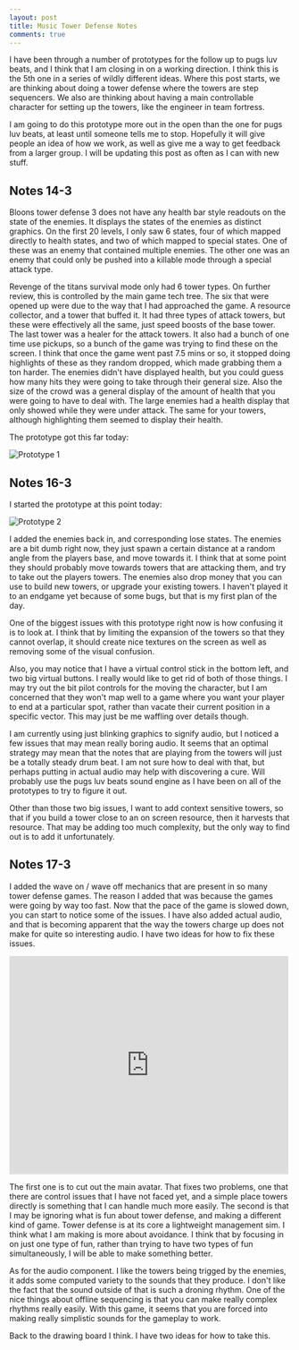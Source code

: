 ```yaml
---
layout: post
title: Music Tower Defense Notes
comments: true
---
```


I have been through a number of prototypes for the follow up to pugs luv beats, and I think that I am closing in on a working direction. I think this is the 5th one in a series of wildly different ideas. Where this post starts, we are thinking about doing a tower defense where the towers are step sequencers. We also are thinking about having a main controllable character for setting up the towers, like the engineer in team fortress.

I am going to do this prototype more out in the open than the one for pugs luv beats, at least until someone tells me to stop. Hopefully it will give people an idea of how we work, as well as give me a way to get feedback from a larger group. I will be updating this post as often as I can with new stuff.

## Notes 14-3

Bloons tower defense 3 does not have any health bar style readouts on the state of the enemies. It displays the states of the enemies as distinct graphics. On the first 20 levels, I only saw 6 states, four of which mapped directly to health states, and two of which mapped to special states. One of these was an enemy that contained multiple enemies. The other one was an enemy that could only be pushed into a killable mode through a special attack type.

Revenge of the titans survival mode only had 6 tower types. On further review, this is controlled by the main game tech tree. The six that were opened up were due to the way that I had approached the game. A resource collector, and a tower that buffed it. It had three types of attack towers, but these were effectively all the same, just speed boosts of the base tower. The last tower was a healer for the attack towers. It also had a bunch of one time use pickups, so a bunch of the game was trying to find these on the screen. I think that once the game went past 7.5 mins or so, it stopped doing highlights of these as they random dropped, which made grabbing them a ton harder. The enemies didn't have displayed health, but you could guess how many hits they were going to take through their general size. Also the size of the crowd was a general display of the amount of health that you were going to have to deal with. The large enemies had a health display that only showed while they were under attack. The same for your towers, although highlighting them seemed to display their health.

The prototype got this far today:

![Prototype 1](http://yfrog.com/g0votbp:iphone)

## Notes 16-3

I started the prototype at this point today:

![Prototype 2](http://yfrog.com/klj3ilp:iphone)

I added the enemies back in, and corresponding lose states. The enemies are a bit dumb right now, they just spawn a certain distance at a random angle from the players base, and move towards it. I think that at some point they should probably move towards towers that are attacking them, and try to take out the players towers. The enemies also drop money that you can use to build new towers, or upgrade your existing towers. I haven't played it to an endgame yet because of some bugs, but that is my first plan of the day.

One of the biggest issues with this prototype right now is how confusing it is to look at. I think that by limiting the expansion of the towers so that they cannot overlap, it should create nice textures on the screen as well as removing some of the visual confusion.

Also, you may notice that I have a virtual control stick in the bottom left, and two big virtual buttons. I really would like to get rid of both of those things. I may try out the bit pilot controls for the moving the character, but I am concerned that they won't map well to a game where you want your player to end at a particular spot, rather than vacate their current position in a specific vector. This may just be me waffling over details though.

I am currently using just blinking graphics to signify audio, but I noticed a few issues that may mean really boring audio. It seems that an optimal strategy may mean that the notes that are playing from the towers will just be a totally steady drum beat. I am not sure how to deal with that, but perhaps putting in actual audio may help with discovering a cure. Will probably use the pugs luv beats sound engine as I have been on all of the prototypes to try to figure it out.

Other than those two big issues, I want to add context sensitive towers, so that if you build a tower close to an on screen resource, then it harvests that resource. That may be adding too much complexity, but the only way to find out is to add it unfortunately.

## Notes 17-3

I added the wave on / wave off mechanics that are present in so many tower defense games. The reason I added that was because the games were going by way too fast. Now that the pace of the game is slowed down, you can start to notice some of the issues. I have also added actual audio, and that is becoming apparent that the way the towers charge up does not make for quite so interesting audio. I have two ideas for how to fix these issues.

<iframe width="500" height="390" src="http://www.youtube.com/embed/mhF2oGRlb2Y" frameborder="0" allowfullscreen></iframe>

The first one is to cut out the main avatar. That fixes two problems, one that there are control issues that I have not faced yet, and a simple place towers directly is something that I can handle much more easily. The second is that I may be ignoring what is fun about tower defense, and making a different kind of game. Tower defense is at its core a lightweight management sim. I think what I am making is more about avoidance. I think that by focusing in on just one type of fun, rather than trying to have two types of fun simultaneously, I will be able to make something better.

As for the audio component. I like the towers being trigged by the enemies, it adds some computed variety to the sounds that they produce. I don't like the fact that the sound outside of that is such a droning rhythm. One of the nice things about offline sequencing is that you can make really complex rhythms really easily. With this game, it seems that you are forced into making really simplistic sounds for the gameplay to work.

Back to the drawing board I think. I have two ideas for how to take this.